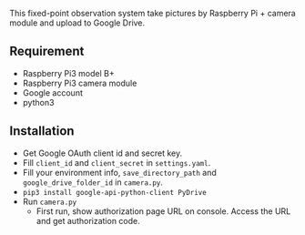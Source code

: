 This fixed-point observation system take pictures by Raspberry Pi + camera module and upload to Google Drive.

## Requirement
- Raspberry Pi3 model B+
- Raspberry Pi3 camera module
- Google account
- python3

## Installation
- Get Google OAuth client id and secret key.
- Fill `client_id` and `client_secret` in `settings.yaml`.
- Fill your environment info, `save_directory_path` and `google_drive_folder_id` in `camera.py`.
- `pip3 install google-api-python-client PyDrive`
- Run `camera.py`
  - First run, show authorization page URL on console. Access the URL and get authorization code.
